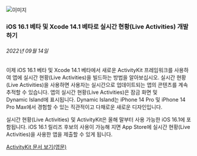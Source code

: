 <!-- ### MySkills
BootStrap & React.js  
<img src="https://img.shields.io/badge/HTML5-E34F26?style=flat-square&logo=HTML5&logoColor=white"/></a>
<img src="https://img.shields.io/badge/CSS3-1572B6?style=flat-square&logo=CSS3&logoColor=white"/></a>
<img src="https://img.shields.io/badge/JavaScript-F7DF1E?style=flat-square&logo=JavaScript&logoColor=white"/></a>
<img src="https://img.shields.io/badge/React.js-1E8CBE?style=flat-square&logo=JavaScript&logoColor=white"/></a>   -->

<!-- Android & IOS  
<img src="https://img.shields.io/badge/Java-007396?style=flat-square&logo=Java&logoColor=white"/></a>
<img src="https://img.shields.io/badge/Swift-F05138?style=flat-square&logo=Swift&logoColor=white"/></a> -->
<!-- 
Languages  
<img src="https://img.shields.io/badge/C-A8B9CC?style=flat-square&logo=C&logoColor=white"/></a>
<img src="https://img.shields.io/badge/C++-00599C?style=flat-square&logo=C%2B%2B&logoColor=white"/></a>
<img src="https://img.shields.io/badge/Python-3776AB?style=flat-square&logo=Python&logoColor=white"/></a>

algorithms  
<img src="https://img.shields.io/badge/Baekjoon-Gold4-gold?style=flat-square&labelColor=004088"/></a> -->
<!-- 
Contact  
[<img src="https://img.shields.io/badge/l06094@gmail.com-EA4335?style=flat-square&logo=Gmail&logoColor=white"/>](l06094@gmail.com)
<a href="dlwjsgml02@naver.com"><img src="https://img.shields.io/badge/dlwjsgml02@naver.com-0ABF53?style=flat-square&logo=Nintendo&logoColor=white"/></a>
<img src="https://img.shields.io/badge/jeon__hui__22-E4405F?style=flat-square&logo=Instagram&logoColor=white"/></a>  

---
![Top Langs](https://github-readme-stats.vercel.app/api/top-langs/?username=6810779s&layout=compact&theme=algolia) 

![Jeonhui's GitHub stats](https://github-readme-stats.vercel.app/api?username=Jeonhui&show_icons=true&theme=algolia)  
 -->

<!-- [![Solved.ac
프로필](http://mazassumnida.wtf/api/v2/generate_badge?boj=whas02)](https://solved.ac/whas02)  

# IOS developer News -->
![이미지](https://developer.apple.com/assets/elements/icons/actikitykit/activitykit-128x128_2x.png)  
###  iOS 16.1 베타 및 Xcode 14.1 베타로 실시간 현황(Live Activities) 개발하기  
###### 2022년 09월 14일  
<span class="article-text"><p>이제 iOS 16.1 베타 및 Xcode 14.1 베타에서 새로운 ActivityKit 프레임워크를 사용하여 앱에 실시간 현황(Live Activities)을 빌드하는 방법을 알아보십시오. 실시간 현황(Live Activities)을 사용하면 사용자는 실시간으로 업데이트되는 앱의 콘텐츠를 계속 추적할 수 있습니다. 앱의 실시간 현황(Live Activities)은 잠금 화면 및 Dynamic Island에 표시됩니다. Dynamic Island는 iPhone 14 Pro 및 iPhone 14 Pro Max에서 경험할 수 있는 직관적이고 다채로운 새로운 디자인입니다.</p><p>실시간 현황(Live Activities) 및 ActivityKit은 올해 말부터 사용 가능한 iOS 16.1에 포함됩니다. iOS 16.1 릴리즈 후보의 사용이 가능해 지면 App Store에 실시간 현황(Live Activities)을 사용한 앱을 제출할 수 있게 됩니다.</p><p><a href="https://developer.apple.com/documentation/activitykit">ActivityKit <span class="icon icon-after icon-chevronright nowrap">문서 보기(영문)</span></a></p></span>